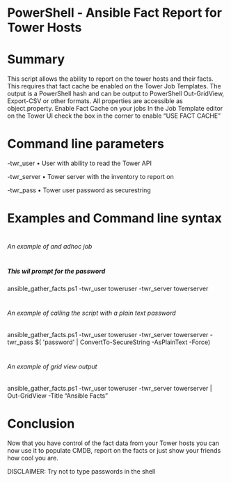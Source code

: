 # PowerShell - Ansible Fact Report for Tower Hosts

# Summary

This script allows the ability to report on the tower hosts and their facts. This requires that fact cache be enabled on the Tower Job Templates. The output is a PowerShell hash and can be output to PowerShell Out-GridView, Export-CSV or other formats. All properties are accessible as object.property.
Enable Fact Cache on your jobs
In the Job Template editor on the Tower UI check the box in the corner to enable “USE FACT CACHE”
 
# Command line parameters

-twr_user
•	User with ability to read the Tower API

-twr_server
•	Tower server with the inventory to report on

-twr_pass
•	Tower user password as securestring

# Examples and Command line syntax

# <h6> An example of and adhoc job
 
 # <h5><i> This wil prompt for the password </i>

ansible_gather_facts.ps1 -twr_user toweruser -twr_server towerserver 

# <h6> An example of calling the script with a plain text password

ansible_gather_facts.ps1 -twr_user toweruser -twr_server towerserver -twr_pass $( 'password' | ConvertTo-SecureString -AsPlainText -Force)

# <h6> An example of grid view output

ansible_gather_facts.ps1 -twr_user toweruser -twr_server towerserver  | Out-GridView -Title “Ansible Facts”

# Conclusion
Now that you have control of the fact data from your Tower hosts you can now use it to populate CMDB, report on the facts or just show your friends how cool you are.


DISCLAIMER: Try not to type passwords in the shell
